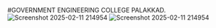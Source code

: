 #GOVERNMENT ENGINEERING COLLEGE PALAKKAD.
![Screenshot 2025-02-11 214954](https://github.com/user-attachments/assets/81d477c1-ea8b-46f7-b99d-8359eba108ae)
![Screenshot 2025-02-11 214954](https://github.com/user-attachments/assets/81d477c1-ea8b-46f7-b99d-8359eba108ae)

